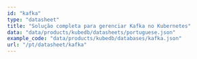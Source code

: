```yaml
---
id: "kafka"
type: "datasheet"
title: "Solução completa para gerenciar Kafka no Kubernetes"
data: "data/products/kubedb/datasheets/portuguese.json"
example_code: "data/products/kubedb/databases/kafka.json"
url: "/pt/datasheet/kafka"
---
```

